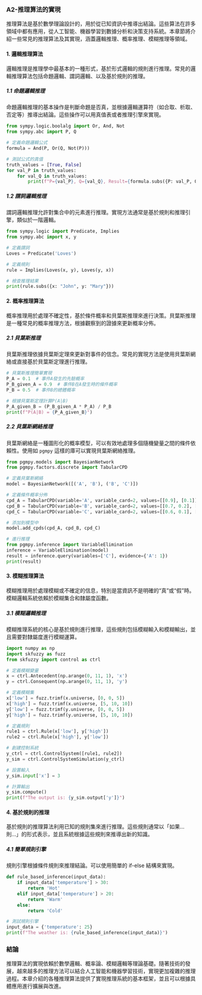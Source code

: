 ### A2-推理算法的實現

推理算法是基於數學理論設計的，用於從已知資訊中推導出結論。這些算法在許多領域中都有應用，從人工智能、機器學習到數據分析和決策支持系統。本章節將介紹一些常見的推理算法及其實現，涵蓋邏輯推理、概率推理、模糊推理等領域。

#### 1. **邏輯推理算法**

邏輯推理是推理學中最基本的一種形式，基於形式邏輯的規則進行推理。常見的邏輯推理算法包括命題邏輯、謂詞邏輯、以及基於規則的推理。

##### 1.1 **命題邏輯推理**

命題邏輯推理的基本操作是判斷命題是否真，並根據邏輯運算符（如合取、析取、否定等）推導出結論。這些操作可以用真值表或者推理引擎來實現。

```python
from sympy.logic.boolalg import Or, And, Not
from sympy.abc import P, Q

# 定義命題邏輯公式
formula = And(P, Or(Q, Not(P)))

# 測試公式的真值
truth_values = [True, False]
for val_P in truth_values:
    for val_Q in truth_values:
        print(f"P={val_P}, Q={val_Q}, Result={formula.subs({P: val_P, Q: val_Q})}")
```

##### 1.2 **謂詞邏輯推理**

謂詞邏輯推理允許對集合中的元素進行推理。實現方法通常是基於規則和推理引擎，類似於一階邏輯。

```python
from sympy.logic import Predicate, Implies
from sympy.abc import x, y

# 定義謂詞
Loves = Predicate('Loves')

# 定義規則
rule = Implies(Loves(x, y), Loves(y, x))

# 檢查推理結果
print(rule.subs({x: "John", y: "Mary"}))
```

#### 2. **概率推理算法**

概率推理用於處理不確定性，基於條件概率和貝葉斯推理來進行決策。貝葉斯推理是一種常見的概率推理方法，根據觀察到的證據來更新概率分佈。

##### 2.1 **貝葉斯推理**

貝葉斯推理依據貝葉斯定理來更新對事件的信念。常見的實現方法是使用貝葉斯網絡或直接基於貝葉斯定理進行推理。

```python
# 貝葉斯推理簡單實現
P_A = 0.1  # 事件A發生的先驗概率
P_B_given_A = 0.9  # 事件B在A發生時的條件概率
P_B = 0.5  # 事件B的總體概率

# 根據貝葉斯定理計算P(A|B)
P_A_given_B = (P_B_given_A * P_A) / P_B
print(f"P(A|B) = {P_A_given_B}")
```

##### 2.2 **貝葉斯網絡推理**

貝葉斯網絡是一種圖形化的概率模型，可以有效地處理多個隨機變量之間的條件依賴性。使用如 `pgmpy` 這樣的庫可以實現貝葉斯網絡推理。

```python
from pgmpy.models import BayesianNetwork
from pgmpy.factors.discrete import TabularCPD

# 定義貝葉斯網絡
model = BayesianNetwork([('A', 'B'), ('B', 'C')])

# 定義條件概率分佈
cpd_A = TabularCPD(variable='A', variable_card=2, values=[[0.9], [0.1]])
cpd_B = TabularCPD(variable='B', variable_card=2, values=[[0.7, 0.2], [0.3, 0.8]], evidence=['A'], evidence_card=[2])
cpd_C = TabularCPD(variable='C', variable_card=2, values=[[0.6, 0.1], [0.4, 0.9]], evidence=['B'], evidence_card=[2])

# 添加到模型中
model.add_cpds(cpd_A, cpd_B, cpd_C)

# 進行推理
from pgmpy.inference import VariableElimination
inference = VariableElimination(model)
result = inference.query(variables=['C'], evidence={'A': 1})
print(result)
```

#### 3. **模糊推理算法**

模糊推理用於處理模糊或不確定的信息，特別是當資訊不是明確的“真”或“假”時。模糊邏輯系統依賴於模糊集合和隸屬度函數。

##### 3.1 **模糊邏輯推理**

模糊推理系統的核心是基於規則進行推理，這些規則包括模糊輸入和模糊輸出，並且需要對隸屬度進行模糊運算。

```python
import numpy as np
import skfuzzy as fuzz
from skfuzzy import control as ctrl

# 定義模糊變量
x = ctrl.Antecedent(np.arange(0, 11, 1), 'x')
y = ctrl.Consequent(np.arange(0, 11, 1), 'y')

# 定義模糊集
x['low'] = fuzz.trimf(x.universe, [0, 0, 5])
x['high'] = fuzz.trimf(x.universe, [5, 10, 10])
y['low'] = fuzz.trimf(y.universe, [0, 0, 5])
y['high'] = fuzz.trimf(y.universe, [5, 10, 10])

# 定義規則
rule1 = ctrl.Rule(x['low'], y['high'])
rule2 = ctrl.Rule(x['high'], y['low'])

# 創建控制系統
y_ctrl = ctrl.ControlSystem([rule1, rule2])
y_sim = ctrl.ControlSystemSimulation(y_ctrl)

# 設置輸入
y_sim.input['x'] = 3

# 計算輸出
y_sim.compute()
print(f"The output is: {y_sim.output['y']}")
```

#### 4. **基於規則的推理**

基於規則的推理算法利用已知的規則集來進行推理。這些規則通常以「如果...則...」的形式表示，並且系統根據這些規則來推導出新的知識。

##### 4.1 **簡單規則引擎**

規則引擎根據條件規則來推理結論。可以使用簡單的 if-else 結構來實現。

```python
def rule_based_inference(input_data):
    if input_data['temperature'] > 30:
        return 'Hot'
    elif input_data['temperature'] > 20:
        return 'Warm'
    else:
        return 'Cold'

# 測試規則引擎
input_data = {'temperature': 25}
print(f"The weather is: {rule_based_inference(input_data)}")
```

### 結論

推理算法的實現依賴於數學邏輯、概率論、模糊邏輯等理論基礎。隨著技術的發展，越來越多的推理方法可以結合人工智能和機器學習技術，實現更加複雜的推理過程。本章介紹的各種推理算法提供了實現推理系統的基本框架，並且可以根據具體應用進行擴展與改進。